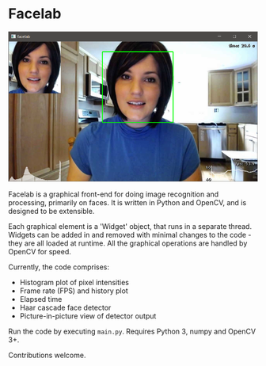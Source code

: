 # Facelab

![Facelab screenshot](resources/screenshot.png "Facelab screenshot")

Facelab is a graphical front-end for doing image recognition and processing, primarily on faces. It is written in Python and OpenCV, and is designed to be extensible. 

Each graphical element is a 'Widget' object, that runs in a separate thread. Widgets can be added in and removed with minimal changes to the code - they are all loaded at runtime. All the graphical operations are handled by OpenCV for speed.

Currently, the code comprises:
* Histogram plot of pixel intensities
* Frame rate (FPS) and history plot
* Elapsed time
* Haar cascade face detector
* Picture-in-picture view of detector output

Run the code by executing `main.py`. Requires Python 3, numpy and OpenCV 3+.

Contributions welcome.


